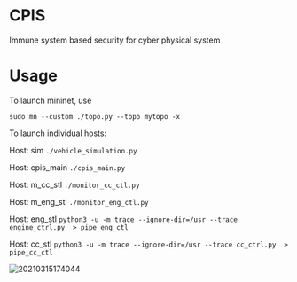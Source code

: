 # CPIS
Immune system based security for cyber physical system

# Usage
To launch mininet, use
```
sudo mn --custom ./topo.py --topo mytopo -x
```

To launch individual hosts:

Host: sim `./vehicle_simulation.py`

Host: cpis_main `./cpis_main.py`

Host: m_cc_stl `./monitor_cc_ctl.py`

Host: m_eng_stl `./monitor_eng_ctl.py`

Host: eng_stl `python3 -u -m trace --ignore-dir=/usr --trace engine_ctrl.py  > pipe_eng_ctl`

Host: cc_stl `python3 -u -m trace --ignore-dir=/usr --trace cc_ctrl.py  > pipe_cc_ctl`

![20210315174044](https://user-images.githubusercontent.com/16992187/111244424-1ce64480-85c0-11eb-9f3f-35c483be6240.png)
